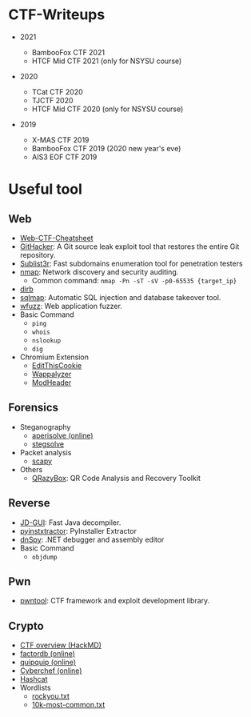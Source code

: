 # CTF-Writeups

- 2021
	- BambooFox CTF 2021
	- HTCF Mid CTF 2021 (only for NSYSU course)

- 2020
    - TCat CTF 2020
	- TJCTF 2020
    - HTCF Mid CTF 2020 (only for NSYSU course)

- 2019
    - X-MAS CTF 2019
    - BambooFox CTF 2019 (2020 new year's eve)
    - AIS3 EOF CTF 2019


# Useful tool

## Web
- [Web-CTF-Cheatsheet](https://github.com/w181496/Web-CTF-Cheatsheet)
- [GitHacker](https://github.com/WangYihang/GitHacker): A Git source leak exploit tool that restores the entire Git repository.
- [Sublist3r](https://github.com/aboul3la/Sublist3r): Fast subdomains enumeration tool for penetration testers
- [nmap](https://github.com/nmap/nmap): Network discovery and security auditing.
	- Common command: `nmap -Pn -sT -sV -p0-65535 {target_ip}`
- [dirb](https://github.com/zardus/ctf-tools/blob/master/dirb/install)
- [sqlmap](https://github.com/sqlmapproject/sqlmap): Automatic SQL injection and database takeover tool.
- [wfuzz](https://github.com/xmendez/wfuzz): Web application fuzzer.
- Basic Command 
	- `ping`
	- `whois`
	- `nslookup`
	- `dig`
- Chromium Extension
	- [EditThisCookie](https://chrome.google.com/webstore/detail/editthiscookie/fngmhnnpilhplaeedifhccceomclgfbg)
	- [Wappalyzer](https://chrome.google.com/webstore/detail/wappalyzer/gppongmhjkpfnbhagpmjfkannfbllamg)
	- [ModHeader](https://chrome.google.com/webstore/detail/modheader/idgpnmonknjnojddfkpgkljpfnnfcklj)

## Forensics
- Steganography
	- [aperisolve (online)](https://aperisolve.fr/)
	- [stegsolve](https://github.com/zardus/ctf-tools/tree/master/stegsolve)
- Packet analysis
	- [scapy](https://scapy.net)
- Others
	- [QRazyBox](https://merricx.github.io/qrazybox/): QR Code Analysis and Recovery Toolkit

## Reverse
- [JD-GUI](http://java-decompiler.github.io): Fast Java decompiler.
- [pyinstxtractor](https://github.com/extremecoders-re/pyinstxtractor): PyInstaller Extractor
- [dnSpy](https://github.com/dnSpy/dnSpy): .NET debugger and assembly editor
- Basic Command 
	- `objdump`

## Pwn
- [pwntool](https://github.com/Gallopsled/pwntools): CTF framework and exploit development library.

## Crypto
- [CTF overview (HackMD)](https://hackmd.io/@n2bzaPikTJOQuazqdQUyWg/ByAYpG-zZ)
- [factordb (online)](http://www.factordb.com/index.php)
- [quipquip (online)](https://quipqiup.com)
- [Cyberchef (online)](https://gchq.github.io/CyberChef/)
- [Hashcat](https://hashcat.net/hashcat/)
- Wordlists
	- [rockyou.txt](https://github.com/praetorian-inc/Hob0Rules/blob/master/wordlists/rockyou.txt.gz)
	- [10k-most-common.txt](https://github.com/danielmiessler/SecLists/blob/master/Passwords/Common-Credentials/10k-most-common.txt)

